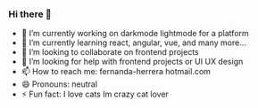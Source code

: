 ### Hi there 👋

- 🔭 I’m currently working on darkmode lightmode for a platform
- 🌱 I’m currently learning react, angular, vue, and many more...
- 👯 I’m looking to collaborate on frontend projects
- 🤔 I’m looking for help with frontend projects or UI UX design
- 📫 How to reach me: fernanda-herrera hotmail.com
- 😄 Pronouns: neutral
- ⚡ Fun fact: I love cats Im crazy cat lover

